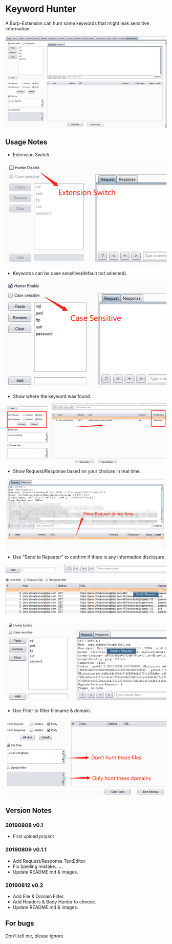 # Keyword Hunter
A Burp-Extension can hunt some keywords that might leak sensitive information.

![mainTab](/images/maintab.png)

## Usage Notes

* Extension Switch.

![Switch](/images/Switch.png)

* Keywords can be case sensitive(default not selected).

![Sensitive](/images/Sensitive.png)

* Show where the keyword was found.

![foundPlace](/images/foundPlace.png)

* Show Request/Response based on your choices in real time.

![messageInfo](/images/messageInfo.png)

* Use "Send to Repeater" to confirm if there is any information disclosure.

![SendtoRepeater](/images/SendtoRepeater1.png)

![SendtoRepeater](/images/SendtoRepeater2.png)

* Use Filter to filter filename & domain.

![Filter](/images/Filter.png)

## Version Notes

### 20190808 v0.1
* First upload project

### 20190809 v0.1.1
* Add Request/Response TextEditor.
* Fix Spelling mistake......
* Update README.md & images.

### 20190812 v0.2
* Add File & Domain Filter.
* Add Headers & Body Hunter to choose.
* Update README.md & images.

## For bugs

Don't tell me, please ignore.
